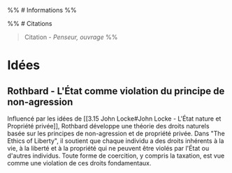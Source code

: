 %% # Informations %%

%% # Citations

> Citation - _Penseur, ouvrage_
> %%

# Idées

## Rothbard - L'État comme violation du principe de non-agression

Influencé par les idées de [[3.15 John Locke#John Locke - L'État nature et Propriété privée]], Rothbard développe une théorie des droits naturels basée sur les principes de non-agression et de propriété privée. Dans "The Ethics of Liberty", il soutient que chaque individu a des droits inhérents à la vie, à la liberté et à la propriété qui ne peuvent être violés par l'État ou d'autres individus. Toute forme de coercition, y compris la taxation, est vue comme une violation de ces droits fondamentaux​.
